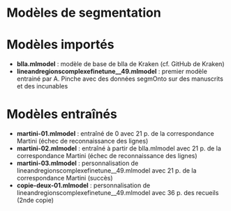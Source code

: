 Modèles de segmentation
===

# Modèles importés

- **blla.mlmodel** : modèle de base de blla de Kraken (cf. GitHub de Kraken)
- **lineandregionscomplexefinetune__49.mlmodel** : premier modèle entrainé par A. Pinche avec des données segmOnto sur des manuscrits et des incunables

# Modèles entraînés

- **martini-01.mlmodel** : entraîné de 0  avec 21 p. de la correspondance Martini (échec de reconnaissance des lignes)
- **martini-02.mlmodel** : entraîné à partir de blla.mlmodel  avec 21 p. de la correspondance Martini (échec de reconnaissance des lignes)
- **martini-03.mlmodel** : personnalisation de lineandregionscomplexefinetune__49.mlmodel avec 21 p. de la correspondance Martini (succès)
- **copie-deux-01.mlmodel** : personnalisation de lineandregionscomplexefinetune__49.mlmodel avec 36 p. des recueils (2nde copie)